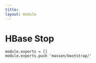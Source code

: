```yaml
---
title: 
layout: module
---
```


# HBase Stop

    module.exports = []
    module.exports.push 'masson/bootstrap/'
